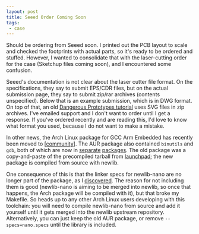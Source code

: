 ```yaml
---
layout: post
title: Seeed Order Coming Soon
tags:
 - case
---
```


Should be ordering from Seeed soon. I printed out the PCB layout to scale and checked the footprints with actual parts, so it's ready to be ordered and stuffed. However, I wanted to consolidate that with the laser-cutting order for the case (Sketchup files coming soon), and I encountered some confusion.

Seeed's documentation is not clear about the laser cutter file format. On the specifications, they say to submit EPS/CDR files, but on the actual submission page, they say to submit zip/rar archives (contents unspecified). Below that is an example submission, which is in DWG format. On top of that, an old [Dangerous Prototypes tutorial](http://dangerousprototypes.com/2012/08/01/customizing-sick-of-beige-cases-for-laser-cutting/) uses SVG files in zip archives. I've emailed support and I don't want to order until I get a response. If you've ordered recently and are reading this, I'd love to know what format you used, because I do not want to make a mistake.

In other news, the Arch Linux package for GCC Arm Embedded has recently been moved to [\[community\]](https://www.archlinux.org/packages/community/x86_64/arm-none-eabi-gcc/). The AUR package also contained `binutils` and `gdb`, both of which are now in [separate](https://www.archlinux.org/packages/community/x86_64/arm-none-eabi-binutils/) [packages](https://www.archlinux.org/packages/community/x86_64/arm-none-eabi-gdb/). The old package was a copy-and-paste of the precompiled tarball from [launchpad](https://launchpad.net/gcc-arm-embedded); the new package is compiled from source with newlib.

One consequence of this is that the linker specs for newlib-nano are no longer part of the package, as I [discovered](https://bugs.archlinux.org/task/39004). The reason for not including them is good (newlib-nano is aiming to be merged into newlib, so once that happens, the Arch package will be compiled with it), but that broke my Makefile. So heads up to any other Arch Linux users developing with this toolchain: you will need to compile newlib-nano from source and add it yourself until it gets merged into the newlib upstream repository. Alternatively, you can just keep the old AUR package, or remove `--specs=nano.specs` until the library is included.
